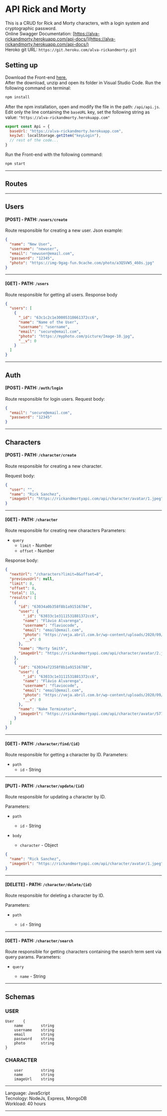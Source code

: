 # API Rick and Morty

This is a CRUD for Rick and Morty characters, with a login system and cryptographic password.  
Online Swagger Documentation: [https://alva-rickandmorty.herokuapp.com/api-docs/](https://alva-rickandmorty.herokuapp.com/api-docs/)  
Heroko git URL: `https://git.heroku.com/alva-rickandmorty.git`

## Setting up

Download the Front-end [here.](https://drive.google.com/file/d/1FAutpdj3nYIuwzfeoLwUOhWmybOvecSi/view?usp=sharing)  
After the download, unzip and open its folder in Visual Studio Code. Run the following command on terminal:

```bash
npm install
```

After the npm installation, open and modify the file in the path: `/api/api.js`.  
Edit only the line containing the `baseURL` key, set the following string as value: `"https://alva-rickandmorty.herokuapp.com"`

```javaScript
export const Api = {
  baseUrl: "https://alva-rickandmorty.herokuapp.com",
  keyJwt: localStorage.getItem("keyLogin"),
  // rest of the code...
}
```

Run the Front-end with the following command:

```bash
npm start
```

---

## Routes

---

## Users

#### [POST] - PATH: `/users/create`

Route responsible for creating a new user.
Json example:

```json
{
  "name": "New User",
  "username": "newuser",
  "email": "newuser@email.com",
  "password": "12345",
  "photo": "https://img-9gag-fun.9cache.com/photo/a3Q5VW5_460s.jpg"
}
```

---

#### [GET] - PATH: `/users`

Route responsible for getting all users.
Response body

```json
{
  "users": [
    {
      "_id": "63c1c2c1e30005318661372cc6",
      "name": "Name of the User",
      "username": "username",
      "email": "secure@email.com",
      "photo": "https://myphoto.com/picture/Image-10.jpg",
      "__v": 0
    }
  ]
}
```

---

## Auth

#### [POST] - PATH: `/auth/login`

Route responsible for login users.
Request body:

```json
{
  "email": "secure@email.com",
  "password": "12345"
}
```

---

## Characters

#### [POST] - PATH: `/character/create`

Route responsible for creating a new character.

Request body:

```json
{
  "user": "",
  "name": "Rick Sanchez",
  "imageUrl": "https://rickandmortyapi.com/api/character/avatar/1.jpeg"
}
```

---

#### [GET] - PATH: `/character`

Route responsible for creating new characters
Parameters:

- `query`
  - `limit` - Number
  - `offset` - Number

Response body:

```json
{
  "nextUrl": "/characters?limit=8&offset=8",
  "previousUrl": null,
  "limit": 8,
  "offset": 0,
  "total": 15,
  "results": [
    {
      "id": "63034a0b358f8b1a91516784",
      "user": {
        "_id": "63033c1e3111531881372cc6",
        "name": "Flávio Alvarenga",
        "username": "flaviocode",
        "email": "email@email.com",
        "photo": "https://veja.abril.com.br/wp-content/uploads/2020/09/1-GettyImages-517387700.jpg",
        "__v": 0
      },
      "name": "Morty Smith",
      "imageUrl": "https://rickandmortyapi.com/api/character/avatar/2.jpeg"
    },
    {
      "id": "63034a72358f8b1a91516788",
      "user": {
        "_id": "63033c1e3111531881372cc6",
        "name": "Flávio Alvarenga",
        "username": "flaviocode",
        "email": "email@email.com",
        "photo": "https://veja.abril.com.br/wp-content/uploads/2020/09/1-GettyImages-517387700.jpg",
        "__v": 0
      },
      "name": "Nake Terminator",
      "imageUrl": "https://rickandmortyapi.com/api/character/avatar/577.jpeg"
    }
  ]
}
```

---

#### [GET] - PATH: `/character/find/{id}`

Route responsible for getting a character by ID.
Parameters:

- `path`
  - `id` - String

---

#### [PUT] - PATH: `/character/update/{id}`

Route responsible for updating a character by ID.

Parameters:

- `path`

  - `id` - String

- `body`
  - `character` - Object

```json
{
  "name": "Rick Sanchez",
  "imageUrl": "https://rickandmortyapi.com/api/character/avatar/1.jpeg"
}
```

---

#### [DELETE] - PATH: `/character/delete/{id}`

Route responsible for deleting a character by ID.

Parameters:

- `path`

  - `id` - String

---

#### [GET] - PATH: `/character/search`

Route responsible for getting characters containing the search term sent via query params.
Parameters:

- `query`

  - `name` - String

---

## Schemas

### USER

```
User    {
    name        string
    username    string
    email       string
    password    string
    photo       string
}
```

### CHARACTER

```
    user        string
    name        string
    imageUrl    string
```

---

Language: JavaScript  
Tecnology: NodeJs, Express, MongoDB  
Workload: 40 hours

---
